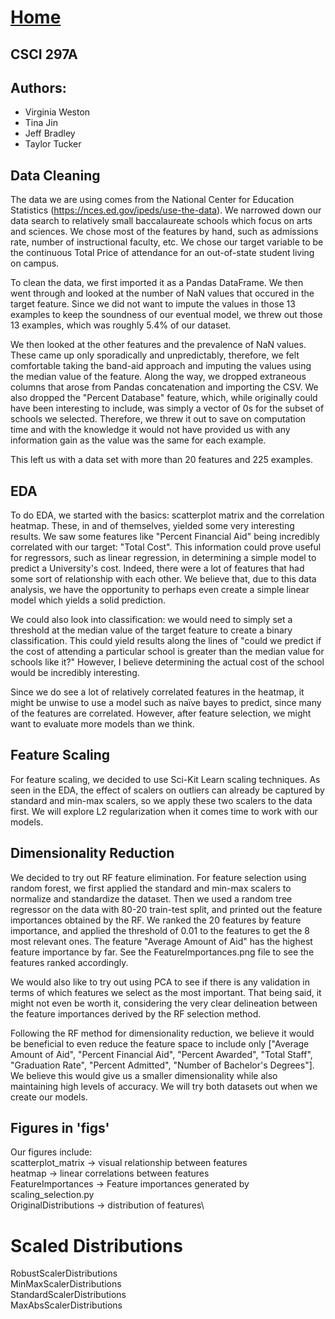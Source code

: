 # [Home](https://github.com/tuckert23/tuckert23.github.io)
## CSCI 297A

## Authors:
- Virginia Weston
- Tina Jin
- Jeff Bradley
- Taylor Tucker

## Data Cleaning
The data we are using comes from the National Center for Education Statistics (https://nces.ed.gov/ipeds/use-the-data). We narrowed down our data search to 
relatively small baccalaureate schools which focus on arts and sciences. We chose most of the features by hand, such as 
admissions rate, number of instructional faculty, etc. We chose our target variable to be the continuous Total Price of 
attendance for an out-of-state student living on campus. 

To clean the data, we first imported it as a Pandas DataFrame. We then went through and looked at the number of NaN values
that occured in the target feature. Since we did not want to impute the values in those 13 examples to keep the soundness 
of our eventual model, we threw out those 13 examples, which was roughly 5.4% of our dataset. 

We then looked at the other features and the prevalence of NaN values. These came up only sporadically and unpredictably,
therefore, we felt comfortable taking the band-aid approach and imputing the values using the median value of the feature. 
Along the way, we dropped extraneous columns that arose from Pandas concatenation and importing the CSV. We also dropped
the "Percent Database" feature, which, while originally could have been interesting to include, was simply a vector of 0s 
for the subset of schools we selected. Therefore, we threw it out to save on computation time and with the knowledge it 
would not have provided us with any information gain as the value was the same for each example.

This left us with a data set with more than 20 features and 225 examples.

## EDA
To do EDA, we started with the basics: scatterplot matrix and the correlation heatmap. These, in and of themselves, 
yielded some very interesting results. We saw some features like "Percent Financial Aid" being incredibly correlated with 
our target: "Total Cost". This information could prove useful for regressors, such as linear regression, in determining 
a simple model to predict a University's cost. Indeed, there were a lot of features that had some sort of relationship
with each other. We believe that, due to this data analysis, we have the opportunity to perhaps even create a simple linear
model which yields a solid prediction. 

We could also look into classification: we would need to simply set a threshold at the median value of the target feature 
to create a binary classification. This could yield results along the lines of "could we predict if the cost of attending
a particular school is greater than the median value for schools like it?" However, I believe determining the actual cost 
of the school would be incredibly interesting.  

Since we do see a lot of relatively correlated features in the heatmap, it might be unwise to use a model such as naïve 
bayes to predict, since many of the features are correlated. However, after feature selection, we might want to evaluate 
more models than we think.


## Feature Scaling
For feature scaling, we decided to use Sci-Kit Learn scaling techniques. As seen in the EDA, the effect of scalers on 
outliers can already be captured by standard and min-max scalers, so we apply these two scalers to the data first. We
will explore L2 regularization when it comes time to work with our models.

## Dimensionality Reduction
We decided to try out  RF feature elimination. For feature selection using random forest, we first applied 
the standard and min-max scalers to normalize and standardize the dataset. Then we used a random tree regressor on the 
data with 80-20 train-test split, and printed out the feature importances obtained by the RF. We ranked the 20 features 
by feature importance, and applied the threshold of 0.01 to the features to get the 8 most relevant ones. The feature
"Average Amount of Aid" has the highest feature importance by far. See the FeatureImportances.png file to see the features
ranked accordingly.

We would also like to try out using PCA to see if there is any validation in terms of which features we select as the most
important. That being said, it might not even be worth it, considering the very clear delineation between the feature 
importances derived by the RF selection method. 

Following the RF method for dimensionality reduction, we believe it would be beneficial to even reduce the feature space 
to include only ["Average Amount of Aid", "Percent Financial Aid", "Percent Awarded", "Total Staff", "Graduation Rate", 
"Percent Admitted", "Number of Bachelor's Degrees"]. We believe this would give us a smaller dimensionality while also 
maintaining high levels of accuracy. We will try both datasets out when we create our models. 

## Figures in 'figs'
Our figures include:\
scatterplot_matrix -> visual relationship between features\
heatmap -> linear correlations between features\
FeatureImportances -> Feature importances generated by scaling_selection.py\
OriginalDistributions -> distribution of features\

# Scaled Distributions
RobustScalerDistributions\
MinMaxScalerDistributions\
StandardScalerDistributions\
MaxAbsScalerDistributions
